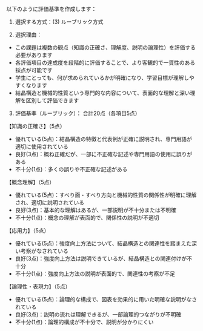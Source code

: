 以下のように評価基準を作成します：

1. 選択する方式：(3) ルーブリック方式

2. 選択理由：
- この課題は複数の観点（知識の正確さ、理解度、説明の論理性）を評価する必要があります
- 各評価項目の達成度を段階的に評価することで、より客観的で一貫性のある採点が可能です
- 学生にとっても、何が求められているかが明確になり、学習目標が理解しやすくなります
- 結晶構造と機械的性質という専門的な内容について、表面的な理解と深い理解を区別して評価できます

3. 評価基準（ルーブリック）：
合計20点（各項目5点）

【知識の正確さ】（5点）
- 優れている(5点)：結晶構造の特徴と代表例が正確に説明され、専門用語が適切に使用されている
- 良好(3点)：概ね正確だが、一部に不正確な記述や専門用語の使用に誤りがある
- 不十分(1点)：多くの誤りや不正確な記述がある

【概念理解】（5点）
- 優れている(5点)：すべり面・すべり方向と機械的性質の関係性が明確に理解され、適切に説明されている
- 良好(3点)：基本的な理解はあるが、一部説明が不十分または不明確
- 不十分(1点)：概念の理解が表面的で、関係性の説明が不適切

【応用力】（5点）
- 優れている(5点)：強度向上方法について、結晶構造との関連性を踏まえた深い考察がなされている
- 良好(3点)：強度向上方法は説明できているが、結晶構造との関連付けが不十分
- 不十分(1点)：強度向上方法の説明が表面的で、関連性の考察が不足

【論理性・表現力】（5点）
- 優れている(5点)：論理的な構成で、図表を効果的に用いた明確な説明がなされている
- 良好(3点)：説明の流れは理解できるが、一部論理的つながりが不明確
- 不十分(1点)：論理的構成が不十分で、説明が分かりにくい